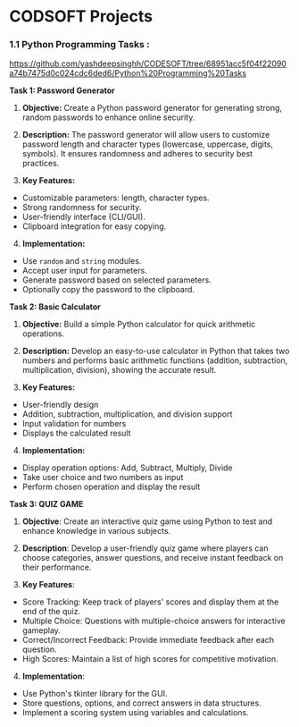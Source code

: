 # CODSOFT Projects
### 1.1 Python Programming Tasks :
https://github.com/yashdeepsinghh/CODESOFT/tree/68951acc5f04f22090a74b7475d0c024cdc6ded6/Python%20Programming%20Tasks

**Task 1: Password Generator**

  1. **Objective:**
Create a Python password generator for generating strong, random passwords to enhance online security.

  2. **Description:**
The password generator will allow users to customize password length and character types (lowercase, uppercase, digits, symbols). It ensures randomness and adheres to security best practices.

  3. **Key Features:**
- Customizable parameters: length, character types.
- Strong randomness for security.
- User-friendly interface (CLI/GUI).
- Clipboard integration for easy copying.

 4. **Implementation:**
- Use `random` and `string` modules.
- Accept user input for parameters.
- Generate password based on selected parameters.
- Optionally copy the password to the clipboard.

**Task 2: Basic Calculator**

1. **Objective:**
Build a simple Python calculator for quick arithmetic operations.

2. **Description:**
Develop an easy-to-use calculator in Python that takes two numbers and performs basic arithmetic functions (addition, subtraction, multiplication, division), showing the accurate result.

3. **Key Features:**
- User-friendly design
- Addition, subtraction, multiplication, and division support
- Input validation for numbers
- Displays the calculated result

4. **Implementation:**
- Display operation options: Add, Subtract, Multiply, Divide
- Take user choice and two numbers as input
- Perform chosen operation and display the result

**Task 3: QUIZ GAME**

1. **Objective**: Create an interactive quiz game using Python to test and enhance knowledge in various subjects.

2. **Description**: Develop a user-friendly quiz game where players can choose categories, answer questions, and receive instant feedback on their performance.

3. **Key Features**:
-  Score Tracking: Keep track of players' scores and display them at the end of the quiz.
-  Multiple Choice: Questions with multiple-choice answers for interactive gameplay.
-  Correct/Incorrect Feedback: Provide immediate feedback after each question.
- High Scores: Maintain a list of high scores for competitive motivation.

4. **Implementation**:
-  Use Python's tkinter library for the GUI.
-   Store questions, options, and correct answers in data structures.
-   Implement a scoring system using variables and calculations.

